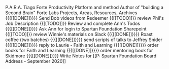 P.A.R.A. Tiago Forte
    Productivity Platform and method
    Author of "building a Second Brain"
    Forte Labs
Projects, Areas, Resources, Archives
{{{[[DONE]]}}}} Send Bob videos from Redeemer
{{[[TODO]]}} review Phil's Job Description
{{[[TODO]]}} Review and complete Ann's Todos
{{{[[DONE]]}}}} Ask Ann for login to Spartan Foundation Sharepoint
{{[[TODO]]}} review Winnie's materials on Slack
{{{[[DONE]]}}}} Roast coffee (two batches)
{{{[[DONE]]}}}} send scripts of talks to Jeffrey Snider
{{{[[DONE]]}}}} reply to Laurie - Faith and Learning
{{{[[DONE]]}}}} order books for Faith and Learning
{{{[[DONE]]}}}} order mentoring book for Skidmore
{{{[[DONE]]}}}} Write Notes for [[P: Spartan Foundation Board Address - September 2020]]





